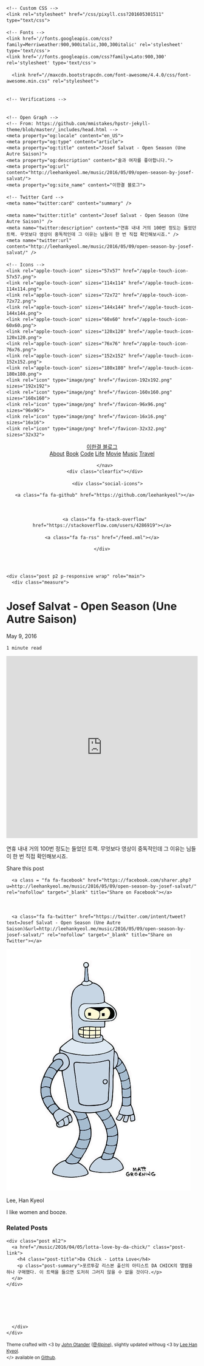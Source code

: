 <!DOCTYPE html>
<html>
<head>
    <meta charset="utf-8">
    <meta http-equiv="X-UA-Compatible" content="IE=edge">
    <title>Josef Salvat - Open Season (Une Autre Saison) &#8211; 이한결 블로그</title>
    <meta name="viewport" content="width=device-width, initial-scale=1">
    <meta name="description" content="연휴 내내 거의 100번 정도는 들었던 트랙. 무엇보다 영상이 중독적인데 그 이유는 님들이 한 번 직접 확인해보시죠.">
    <meta name="author" content="Lee Han Kyeol">
    <meta name="keywords" content="Music">
    <link rel="canonical" href="http://leehankyeol.me/music/2016/05/09/open-season-by-josef-salvat/">
    <link rel="alternate" type="application/rss+xml" title="RSS Feed for 이한결 블로그" href="/feed.xml" />

    <!-- Custom CSS -->
    <link rel="stylesheet" href="/css/pixyll.css?201605301511" type="text/css">

    <!-- Fonts -->
    <link href='//fonts.googleapis.com/css?family=Merriweather:900,900italic,300,300italic' rel='stylesheet' type='text/css'>
    <link href='//fonts.googleapis.com/css?family=Lato:900,300' rel='stylesheet' type='text/css'>
    
      <link href="//maxcdn.bootstrapcdn.com/font-awesome/4.4.0/css/font-awesome.min.css" rel="stylesheet">
    

    <!-- Verifications -->
    

    <!-- Open Graph -->
    <!-- From: https://github.com/mmistakes/hpstr-jekyll-theme/blob/master/_includes/head.html -->
    <meta property="og:locale" content="en_US">
    <meta property="og:type" content="article">
    <meta property="og:title" content="Josef Salvat - Open Season (Une Autre Saison)">
    <meta property="og:description" content="술과 여자를 좋아합니다.">
    <meta property="og:url" content="http://leehankyeol.me/music/2016/05/09/open-season-by-josef-salvat/">
    <meta property="og:site_name" content="이한결 블로그">

    <!-- Twitter Card -->
    <meta name="twitter:card" content="summary" />
    
    <meta name="twitter:title" content="Josef Salvat - Open Season (Une Autre Saison)" />
    <meta name="twitter:description" content="연휴 내내 거의 100번 정도는 들었던 트랙. 무엇보다 영상이 중독적인데 그 이유는 님들이 한 번 직접 확인해보시죠." />
    <meta name="twitter:url" content="http://leehankyeol.me/music/2016/05/09/open-season-by-josef-salvat/" />

    <!-- Icons -->
    <link rel="apple-touch-icon" sizes="57x57" href="/apple-touch-icon-57x57.png">
    <link rel="apple-touch-icon" sizes="114x114" href="/apple-touch-icon-114x114.png">
    <link rel="apple-touch-icon" sizes="72x72" href="/apple-touch-icon-72x72.png">
    <link rel="apple-touch-icon" sizes="144x144" href="/apple-touch-icon-144x144.png">
    <link rel="apple-touch-icon" sizes="60x60" href="/apple-touch-icon-60x60.png">
    <link rel="apple-touch-icon" sizes="120x120" href="/apple-touch-icon-120x120.png">
    <link rel="apple-touch-icon" sizes="76x76" href="/apple-touch-icon-76x76.png">
    <link rel="apple-touch-icon" sizes="152x152" href="/apple-touch-icon-152x152.png">
    <link rel="apple-touch-icon" sizes="180x180" href="/apple-touch-icon-180x180.png">
    <link rel="icon" type="image/png" href="/favicon-192x192.png" sizes="192x192">
    <link rel="icon" type="image/png" href="/favicon-160x160.png" sizes="160x160">
    <link rel="icon" type="image/png" href="/favicon-96x96.png" sizes="96x96">
    <link rel="icon" type="image/png" href="/favicon-16x16.png" sizes="16x16">
    <link rel="icon" type="image/png" href="/favicon-32x32.png" sizes="32x32">

    
</head>

<body class="site">
  <div class="site-wrap">
    <header class="site-header px2 px-responsive">
  <div class="mt2 wrap">
    <div class="measure">
      <a href="http://leehankyeol.me" class="site-title">이한결 블로그</a>
      <nav class="site-nav">
        <a href="/about/">About</a>
<a href="/book">Book</a>
<a href="/code">Code</a>
<a href="/life">Life</a>
<a href="/movie">Movie</a>
<a href="/music">Music</a>
<a href="/travel">Travel</a>

      </nav>
      <div class="clearfix"></div>
      
        <div class="social-icons">
  <div class="social-icons-right">
    
      <a class="fa fa-github" href="https://github.com/leehankyeol"></a>
    
    
    
      <a class="fa fa-stack-overflow" href="https://stackoverflow.com/users/4286919"></a>
    
    <a class="fa fa-rss" href="/feed.xml"></a>
    
    
    
    
    
    
  </div>
  <div class="right">
    
    
    
  </div>
</div>
<div class="clearfix"></div>

      
    </div>
  </div>
</header>


    <div class="post p2 p-responsive wrap" role="main">
      <div class="measure">
        


<div class="post-header mb2">
  <h1>Josef Salvat - Open Season (Une Autre Saison)</h1>
  <span class="post-meta">May 9, 2016</span><br>
  
  <span class="post-meta small">
  
    1 minute read
  
  </span>
</div>

<article class="post-content">
  <iframe width="100%" height="480" src="https://www.youtube.com/embed/X1yS8sDj9v4" frameborder="0" allowfullscreen=""></iframe>

연휴 내내 거의 100번 정도는 들었던 트랙. 무엇보다 영상이 중독적인데 그 이유는 님들이 한 번 직접 확인해보시죠.

</article>


  <div class="share-page">
  Share this post

  <div class="share-links">
    
      <a class = "fa fa-facebook" href="https://facebook.com/sharer.php?u=http://leehankyeol.me/music/2016/05/09/open-season-by-josef-salvat/" rel="nofollow" target="_blank" title="Share on Facebook"></a>
    

    
      <a class="fa fa-twitter" href="https://twitter.com/intent/tweet?text=Josef Salvat - Open Season (Une Autre Saison)&url=http://leehankyeol.me/music/2016/05/09/open-season-by-josef-salvat/" rel="nofollow" target="_blank" title="Share on Twitter"></a>
    

    

    

    

    

    

    

    


  </div>
</div>




  <div class="py2 post-footer">
  <img src="/images/bender.png" alt="Bender" class="avatar" />
  <p>
    Lee, Han Kyeol
  </p>
  <p>
    I like women and booze.
  </p>
</div>






  <h3 class="related-post-title">Related Posts</h3>
  
    
  
    
  
    
  
    
  
    
  
    
  
    
  
    
  
    
    <div class="post ml2">
      <a href="/music/2016/04/05/lotta-love-by-da-chick/" class="post-link">
        <h4 class="post-title">Da Chick - Lotta Love</h4>
        <p class="post-summary">포르투갈 리스본 출신의 아티스트 DA CHICK의 앨범을 하나 구매했다. 이 트랙을 들으면 도저히 그러지 않을 수 없을 것이다.</p>
      </a>
    </div>
    
  
    
  


      </div>
    </div>
  </div>

  <footer class="center">
  <div class="measure">
    <small>
      Theme crafted with &lt;3 by <a href="http://johnotander.com">John Otander</a> (<a href="https://twitter.com/4lpine">@4lpine</a>), slightly updated withoug &lt;3 by <a href="http://leehankyeol.me">Lee Han Kyeol</a>.<br>
      &lt;/&gt; available on <a href="https://github.com/johnotander/pixyll">Github</a>.
    </small>
  </div>
</footer>

</body>
</html>
